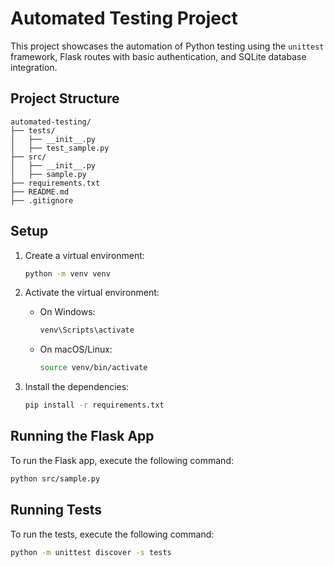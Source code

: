 # Automated Testing Project

This project showcases the automation of Python testing using the `unittest` framework, Flask routes with basic authentication, and SQLite database integration.

## Project Structure

```
automated-testing/
├── tests/
│   ├── __init__.py
│   ├── test_sample.py
├── src/
│   ├── __init__.py
│   ├── sample.py
├── requirements.txt
├── README.md
├── .gitignore
```

## Setup

1. Create a virtual environment:
    ```sh
    python -m venv venv
    ```

2. Activate the virtual environment:
    - On Windows:
        ```sh
        venv\Scripts\activate
        ```
    - On macOS/Linux:
        ```sh
        source venv/bin/activate
        ```

3. Install the dependencies:
    ```sh
    pip install -r requirements.txt
    ```

## Running the Flask App

To run the Flask app, execute the following command:
```sh
python src/sample.py
```

## Running Tests

To run the tests, execute the following command:
```sh
python -m unittest discover -s tests
```
